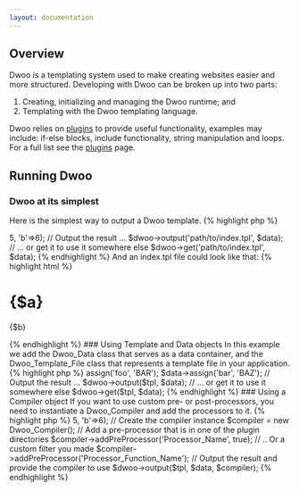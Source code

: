 ```yaml
---
layout: documentation
---
```


## Overview
Dwoo is a templating system used to make creating websites easier and more structured. Developing with Dwoo can be broken up into two parts:

1. Creating, initializing and managing the Dwoo runtime; and
2. Templating with the Dwoo templating language.

Dwoo relies on [plugins]() to provide useful functionality, examples may include: if-else blocks, include functionality, string manipulation and loops. For a full list see the [plugins]()	page.

## Running Dwoo
### Dwoo at its simplest
Here is the simplest way to output a Dwoo template.
{% highlight php %}
<?php
// Include the main class, the rest will be automatically loaded
include 'path/to/dwooAutoload.php';

// Create the controller, it is reusable and can render multiple templates
$dwoo = new Dwoo();

// Create some data
$data = array('a'=>5, 'b'=>6);

// Output the result ...
$dwoo->output('path/to/index.tpl', $data);
// ... or get it to use it somewhere else
$dwoo->get('path/to/index.tpl', $data);
{% endhighlight %}

And an index.tpl file could look like that:
{% highlight html %}
<html>
	<body>
		<h1>{$a}</h1>
		<p>{$b}</p>
	</body>
</html>
{% endhighlight %}

### Using Template and Data objects
In this example we add the Dwoo_Data class that serves as a data container, and the Dwoo_Template_File class that represents a template file in your application.
{% highlight php %}
<?php
// Include the main class, the rest will be automatically loaded
include 'path/to/dwooAutoload.php';

// Create the controller, it is reusable and can render multiple templates
$dwoo = new Dwoo();

// Load a template file, this is reusable if you want to render multiple times the same template with different data
$tpl = new Dwoo_Template_File('path/to/index.tpl');

// Create a data set, this data set can be reused to render multiple templates if it contains enough data to fill them all
$data = new Dwoo_Data();
// Fill it with some data
$data->assign('foo', 'BAR');
$data->assign('bar', 'BAZ');

// Output the result ...
$dwoo->output($tpl, $data);
// ... or get it to use it somewhere else
$dwoo->get($tpl, $data);
{% endhighlight %}

### Using a Compiler object
If you want to use custom pre- or post-processors, you need to instantiate a Dwoo_Compiler and add the processors to it.
{% highlight php %}
<?php
include 'path/to/dwooAutoload.php';
$dwoo = new Dwoo();
$tpl = new Dwoo_Template_File('path/to/index.tpl');
$data = array('a'=>5, 'b'=>6);

// Create the compiler instance
$compiler = new Dwoo_Compiler();
// Add a pre-processor that is in one of the plugin directories
$compiler->addPreProcessor('Processor_Name', true);
// .. Or a custom filter you made
$compiler->addPreProcessor('Processor_Function_Name');

// Output the result and provide the compiler to use
$dwoo->output($tpl, $data, $compiler);
{% endhighlight %}